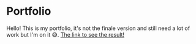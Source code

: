 # Portfolio
Hello!
This is my portfolio, it's not the finale version and still need a lot of work but I'm on it 😅.
[The link to see the result!](https://haborym99.github.io/portfolio/)
